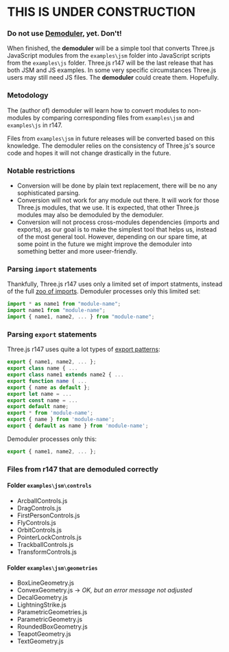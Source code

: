 # THIS IS UNDER CONSTRUCTION
### Do not use <a href="https://boytchev.github.io/demoduler/">Demoduler</a>, yet. Don't!


When finished, the **demoduler** will be a simple tool that converts Three.js
JavaScript modules from the `examples\jsm` folder into JavaScript scripts from
the `examples\js` folder. Three.js r147 will be the last release that has both
JSM and JS examples. In some very specific circumstances Three.js users may
still need JS files. The **demoduler**  could create them. Hopefully.

### Metodology

The (author of) demoduler will learn how to convert modules to non-modules by
comparing corresponding files from `examples\jsm` and `examples\js` in r147.

Files from `examples\jsm` in future releases will be converted based on this
knowledge. The demoduler relies on the consistency of Three.js's source code
and hopes it will not change drastically in the future.


### Notable restrictions

- Conversion will be done by plain text replacement, there will be no any
sophisticated parsing.
- Conversion will not work for any module out there. It will work for those
Three.js modules, that we use. It is expected, that other Three.js modules may
also be demoduled by the demoduler.
- Conversion will not process cross-modules dependencies (imports and exports),
as our goal is to make the simplest tool that helps us, instead of the most
general tool. However, depending on our spare time, at some point in the future
we might improve the demoduler into something better and more useer-friendly.

### Parsing `import` statements

Thankfully, Three.js r147 uses only a limited set of import statments, instead
of the full [zoo of imports](https://developer.mozilla.org/en-US/docs/Web/JavaScript/Reference/Statements/import).
Demoduler processes only this limited set:

```js
import * as name1 from "module-name";
import name1 from "module-name";
import { name1, name2, ... } from "module-name";
```

### Parsing `export` statements

Three.js r147 uses quite a lot types of [export patterns](https://developer.mozilla.org/en-US/docs/Web/JavaScript/Reference/Statements/export):

```js
export { name1, name2, ... };
export class name { ...
export class name1 extends name2 { ...
export function name ( ...
export { name as default };
export let name = ...
export const name = ...
export default name;
export * from 'module-name';
export { name } from 'module-name';
export { default as name } from 'module-name';
```

Demoduler processes only this:
```js
export { name1, name2, ... };
```


### Files from r147 that are demoduled correctly

#### Folder `examples\jsm\controls`
- ArcballControls.js
- DragControls.js
- FirstPersonControls.js
- FlyControls.js
- OrbitControls.js
- PointerLockControls.js
- TrackballControls.js
- TransformControls.js


#### Folder `examples\jsm\geometries`
- BoxLineGeometry.js
- ConvexGeometry.js &rarr; *OK, but an error message not adjusted*
- DecalGeometry.js
- LightningStrike.js
- ParametricGeometries.js
- ParametricGeometry.js
- RoundedBoxGeometry.js
- TeapotGeometry.js
- TextGeometry.js

